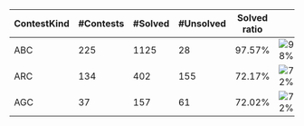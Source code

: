 | ContestKind | #Contests | #Solved | #Unsolved | Solved ratio | |
| - | - | - | - | - | - |
| ABC | 225 | 1125 | 28 | 97.57% | ![98%](https://progress-bar.dev/98?title=Solved) |
| ARC | 134 | 402 | 155 | 72.17% | ![72%](https://progress-bar.dev/72?title=Solved) |
| AGC | 37 | 157 | 61 | 72.02% | ![72%](https://progress-bar.dev/72?title=Solved) |
